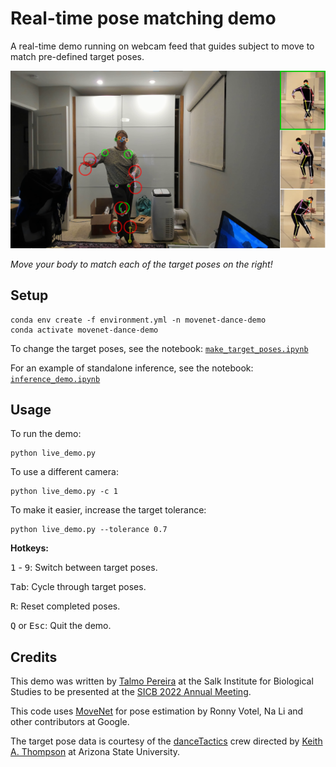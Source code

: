 # Real-time pose matching demo

A real-time demo running on webcam feed that guides subject to move to match pre-defined target poses.

![Match the target pose!](screenshot.png "Screenshot of live demo.")

*Move your body to match each of the target poses on the right!*

## Setup
```
conda env create -f environment.yml -n movenet-dance-demo
conda activate movenet-dance-demo
```

To change the target poses, see the notebook: [`make_target_poses.ipynb`](make_target_poses.ipynb)

For an example of standalone inference, see the notebook: [`inference_demo.ipynb`](inference_demo.ipynb)


## Usage
To run the demo:
```
python live_demo.py
```

To use a different camera:
```
python live_demo.py -c 1
```

To make it easier, increase the target tolerance:
```
python live_demo.py --tolerance 0.7
```

**Hotkeys:**

<kbd>1</kbd> - <kbd>9</kbd>: Switch between target poses.

<kbd>Tab</kbd>: Cycle through target poses.

<kbd>R</kbd>: Reset completed poses.

<kbd>Q</kbd> or <kbd>Esc</kbd>: Quit the demo.


## Credits
This demo was written by [Talmo Pereira](https://talmopereira.com) at the Salk Institute for Biological Studies to be presented at the [SICB 2022 Annual Meeting](http://burkclients.com/sicb/meetings/2022/site/workshops.html).

This code uses [MoveNet](https://blog.tensorflow.org/2021/05/next-generation-pose-detection-with-movenet-and-tensorflowjs.html) for pose estimation by Ronny Votel, Na Li and other contributors at Google.

The target pose data is courtesy of the [danceTactics](http://www.dancetactics.org/about) crew directed by [Keith A. Thompson](https://musicdancetheatre.asu.edu/profile/keith-thompson) at Arizona State University.
